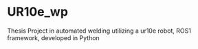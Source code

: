 # UR10e_wp
Thesis Project in automated welding utilizing a ur10e robot, ROS1 framework, developed in Python
